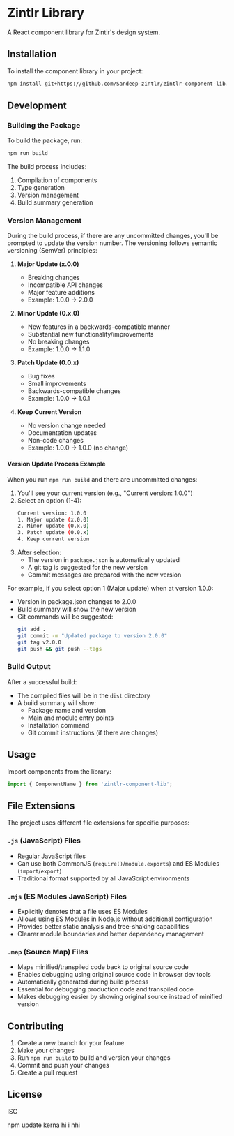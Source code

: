 # Zintlr Library

A React component library for Zintlr's design system.

## Installation

To install the component library in your project:

```bash
npm install git+https://github.com/Sandeep-zintlr/zintlr-component-lib.git#main
```

## Development

### Building the Package

To build the package, run:

```bash
npm run build
```

The build process includes:

1. Compilation of components
2. Type generation
3. Version management
4. Build summary generation

### Version Management

During the build process, if there are any uncommitted changes, you'll be prompted to update the version number. The versioning follows semantic versioning (SemVer) principles:

1. **Major Update (x.0.0)**
   - Breaking changes
   - Incompatible API changes
   - Major feature additions
   - Example: 1.0.0 → 2.0.0

2. **Minor Update (0.x.0)**
   - New features in a backwards-compatible manner
   - Substantial new functionality/improvements
   - No breaking changes
   - Example: 1.0.0 → 1.1.0

3. **Patch Update (0.0.x)**
   - Bug fixes
   - Small improvements
   - Backwards-compatible changes
   - Example: 1.0.0 → 1.0.1

4. **Keep Current Version**
   - No version change needed
   - Documentation updates
   - Non-code changes
   - Example: 1.0.0 → 1.0.0 (no change)

#### Version Update Process Example

When you run `npm run build` and there are uncommitted changes:

1. You'll see your current version (e.g., "Current version: 1.0.0")
2. Select an option (1-4):
   ```bash
   Current version: 1.0.0
   1. Major update (x.0.0)
   2. Minor update (0.x.0)
   3. Patch update (0.0.x)
   4. Keep current version
   ```
3. After selection:
   - The version in `package.json` is automatically updated
   - A git tag is suggested for the new version
   - Commit messages are prepared with the new version

For example, if you select option 1 (Major update) when at version 1.0.0:
- Version in package.json changes to 2.0.0
- Build summary will show the new version
- Git commands will be suggested:
  ```bash
  git add .
  git commit -m "Updated package to version 2.0.0"
  git tag v2.0.0
  git push && git push --tags
  ```

### Build Output

After a successful build:
- The compiled files will be in the `dist` directory
- A build summary will show:
  - Package name and version
  - Main and module entry points
  - Installation command
  - Git commit instructions (if there are changes)

## Usage

Import components from the library:

```jsx
import { ComponentName } from 'zintlr-component-lib';
```

## File Extensions

The project uses different file extensions for specific purposes:

### `.js` (JavaScript) Files
- Regular JavaScript files
- Can use both CommonJS (`require()`/`module.exports`) and ES Modules (`import`/`export`)
- Traditional format supported by all JavaScript environments

### `.mjs` (ES Modules JavaScript) Files
- Explicitly denotes that a file uses ES Modules
- Allows using ES Modules in Node.js without additional configuration
- Provides better static analysis and tree-shaking capabilities
- Clearer module boundaries and better dependency management

### `.map` (Source Map) Files
- Maps minified/transpiled code back to original source code
- Enables debugging using original source code in browser dev tools
- Automatically generated during build process
- Essential for debugging production code and transpiled code
- Makes debugging easier by showing original source instead of minified version

## Contributing

1. Create a new branch for your feature
2. Make your changes
3. Run `npm run build` to build and version your changes
4. Commit and push your changes
5. Create a pull request

## License

ISC


npm update kerna hi i nhi 
